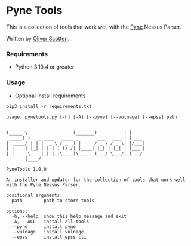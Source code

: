 # Pyne Tools

This is a collection of tools that work well with the [Pyne](https://www.github.com/hoplite-consulting/pyne) Nessus Parser.

Written by [Oliver Scotten](https://www.github.com/oliv10).

### Requirements
- Python 3.10.4 or greater

### Usage
- Optional Install requirements
```
pip3 install -r requirements.txt
```

```
usage: pynetools.py [-h] [-A] [--pyne] [--vulnage] [--epss] path

 ______                   _______            _      
(_____ \                 (_______)          | |     
 _____) )   _ ____   ____ _       ___   ___ | | ___ 
|  ____/ | | |  _ \ / _  ) |     / _ \ / _ \| |/___)
| |    | |_| | | | ( (/ /| |____| |_| | |_| | |___ |
|_|     \__  |_| |_|\____)\______)___/ \___/|_(___/ 
       (____/                                       

PyneTools 1.0.0

An installer and updater for the collection of tools that work well with the Pyne Nessus Parser.

positional arguments:
  path        path to store tools

options:
  -h, --help  show this help message and exit
  -A, --ALL   install all tools
  --pyne      install pyne
  --vulnage   install vulnage
  --epss      install epss cli
```
